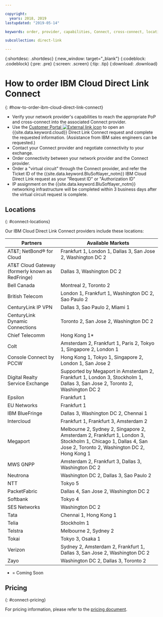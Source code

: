 ```yaml
---

copyright:
  years: 2018, 2019
lastupdated: "2019-05-14"

keywords: order, provider, capabilities, Connect, cross-connect, locations, PoP, datacenter, data, center, pricing, virtual circuit, Request ID, Authorization ID

subcollection: direct-link

---
```


{:shortdesc: .shortdesc}
{:new_window: target="_blank"}
{:codeblock: .codeblock}
{:pre: .pre}
{:screen: .screen}
{:tip: .tip}
{:download: .download}

# How to order IBM Cloud Direct Link Connect
{: #how-to-order-ibm-cloud-direct-link-connect}

 * Verify your network provider's capabilities to reach the appropriate PoP and cross-connect into the associated Connect provider.
 * Use the [Customer Portal ![External link icon](../../icons/launch-glyph.svg "External link icon")](https://control.softlayer.com/) to open an {{site.data.keyword.cloud}} Direct Link Connect request and complete the requested information. (Assistance from IBM sales engineers can be requested.) 
 * Contact your Connect provider and negotiate connectivity to your exchange.
 * Order connectivity between your network provider and the Connect provider.
 * Order a "virtual circuit" through the Connect provider, and refer the Ticket ID of the {{site.data.keyword.BluSoftlayer_notm}} IBM Cloud Direct Link request as your "Request ID" or "Authorization ID"
 * IP assignment on the {{site.data.keyword.BluSoftlayer_notm}} networking infrastructure will be completed within 3 business days after the virtual circuit request is complete.
 

## Locations
{: #connect-locations}

Our IBM Cloud Direct Link Connect providers include these locations:

| Partners | Available Markets |
|--------------|--------------|
| AT&T; NetBond® for Cloud | Frankfurt 1, London 1, Dallas 3, San Jose 2, Washington DC 2|
| AT&T Cloud Gateway (formerly known as RedFringe)| Dallas 3, Washington DC 2 |
| Bell Canada | Montreal 2, Toronto 2 |
| British Telecom |  London 1, Frankfurt 1, Washington DC 2, Sao Paulo 2 |
| CenturyLink IP VPN | Dallas 3, Sao Paulo 2, Miami 1 |
| CenturyLink Dynamic Connections | Toronto 2, San Jose 2, Washington DC 2  |
| Chief Telecomm | Hong Kong 1* |
| Colt | Amsterdam 2, Frankfurt 1, Paris 2, Tokyo 1, Singapore 2, London 1  |
| Console Connect by PCCW | Hong Kong 1, Tokyo 1, Singapore 2, London 1, San Jose 2 |
| Digital Realty Service Exchange |	Supported by Megaport in Amsterdam 2, Frankfurt 1, London 3, Stockholm 1, Dallas 3, San Jose 2, Toronto 2, Washington DC 2 |
| Epsilon | Frankfurt 1 |
| EU Networks | Frankfurt 1 |
| IBM BlueFringe | Dallas 3, Washington DC 2, Chennai 1 |
| Intercloud | Frankfurt 1, Frankfurt 3, Amsterdam 2 |
| Megaport | Melbourne 2, Sydney 2, Singapore 2, Amsterdam 2, Frankfurt 1, London 3, Stockholm 1, Chicago 1, Dallas 4, San Jose 2,  Toronto 2, Washington DC 2, Hong Kong 1 |
| MWS GNPP | Amsterdam 2, Frankfurt 3, Dallas 3, Washington DC 2 |
| Neutrona | Washington DC 2, Dallas 3, Sao Paulo 2 |
| NTT | Tokyo 5 |
| PacketFabric | Dallas 4, San Jose 2, Washington DC 2 |
| Softbank | Tokyo 4 |
| SES Networks | Washington DC 2 |
| Tata | Chennai 1, Hong Kong 1 | 
| Telia | Stockholm 1 |
| Telstra | Melbourne 2, Sydney 2 |
| Tokai | Tokyo 3, Osaka 1 | 
| Verizon | Sydney 2, Amsterdam 2, Frankfurt 1, Dallas 3, San Jose 2, Washington DC 2 |
| Zayo | Washington DC 2, Dallas 3,  Toronto 2 |

* = Coming Soon

## Pricing
{: #connect-pricing}

For pricing information, please refer to the [pricing document](/docs/infrastructure/direct-link?topic=direct-link-pricing-for-ibm-cloud-direct-link#pricing-for-direct-link-connect).
